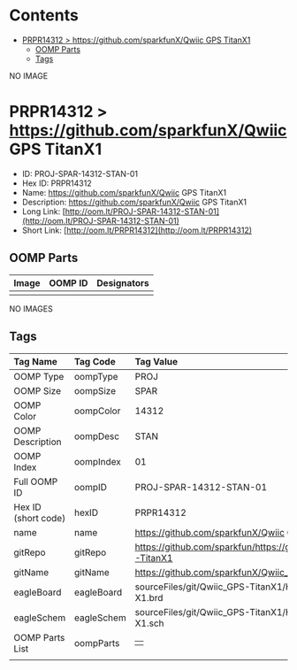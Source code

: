 



Contents
========

* [PRPR14312 > https://github.com/sparkfunX/Qwiic GPS TitanX1](#prpr14312--httpsgithubcomsparkfunxqwiic-gps-titanx1)
	* [OOMP Parts](#oomp-parts)
	* [Tags](#tags)
  
NO IMAGE  
# PRPR14312 > https://github.com/sparkfunX/Qwiic GPS TitanX1

- ID: PROJ-SPAR-14312-STAN-01
- Hex ID: PRPR14312
- Name: https://github.com/sparkfunX/Qwiic GPS TitanX1
- Description: https://github.com/sparkfunX/Qwiic GPS TitanX1
- Long Link: [http://oom.lt/PROJ-SPAR-14312-STAN-01](http://oom.lt/PROJ-SPAR-14312-STAN-01)
- Short Link: [http://oom.lt/PRPR14312](http://oom.lt/PRPR14312)

## OOMP Parts
  

|Image|OOMP ID|Designators|
| :--- | :--- | :--- |
||||
  
NO IMAGES  
## Tags
  

|Tag Name|Tag Code|Tag Value|
| :--- | :--- | :--- |
|OOMP Type|oompType|PROJ|
|OOMP Size|oompSize|SPAR|
|OOMP Color|oompColor|14312|
|OOMP Description|oompDesc|STAN|
|OOMP Index|oompIndex|01|
|Full OOMP ID|oompID|PROJ-SPAR-14312-STAN-01|
|Hex ID (short code)|hexID|PRPR14312|
|name|name|https://github.com/sparkfunX/Qwiic GPS TitanX1|
|gitRepo|gitRepo|https://github.com/sparkfun/https://github.com/sparkfunX/Qwiic_GPS-TitanX1|
|gitName|gitName|https://github.com/sparkfunX/Qwiic_GPS-TitanX1|
|eagleBoard|eagleBoard|sourceFiles/git/Qwiic_GPS-TitanX1/Hardware/Qwiic GPS - Titan X1.brd|
|eagleSchem|eagleSchem|sourceFiles/git/Qwiic_GPS-TitanX1/Hardware/Qwiic GPS - Titan X1.sch|
|OOMP Parts List|oompParts|<table><tr><td></td></tr></table>|
||||
